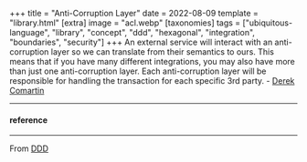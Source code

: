 +++
title = "Anti-Corruption Layer"
date = 2022-08-09
template = "library.html"
[extra]
  image = "acl.webp"
[taxonomies]
   tags = ["ubiquitous-language", "library", "concept", "ddd", "hexagonal", "integration", "boundaries", "security"]
+++
An external service will interact with an anti-corruption layer so we can translate from their semantics to ours. This means that if you have many different integrations, you may also have more than just one anti-corruption layer. Each anti-corruption layer will be responsible for handling the transaction for each specific 3rd party. - [Derek Comartin](https://codeopinion.com/anti-corruption-layer-for-mapping-between-boundaries/)

---

#### reference

---

From [DDD](https://thedomaindrivendesign.io/what-is-ddd/)
